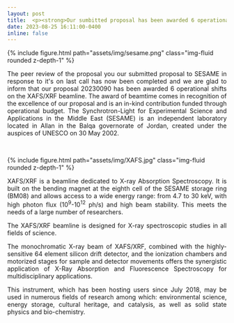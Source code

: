 ```yaml
---
layout: post
title:  <p><strong>Our sumbitted proposal has been awarded 6 operational shifts on the XAFS/XRF beamline at <a href="https://www.sesame.org.jo/">SESAME Synchrotron</a></strong></p>
date: 2023-08-25 16:11:00-0400
inline: false
---
```


{% include figure.html path="assets/img/sesame.png" class="img-fluid rounded z-depth-1" %}
<p style="text-align: justify;">The peer review of the proposal you our submitted proposal to SESAME in response to it's on last call has now been completed and we are glad to inform that our proposal 20230090 has been awarded 6 operational shifts on the XAFS/XRF beamline. The award of beamtime comes in recognition of the excellence of our proposal and is an in-kind contribution funded through operational budget. The Synchrotron-Light for Experimental Science and Applications in the Middle East (SESAME) is an independent laboratory located in Allan in the Balqa governorate of Jordan, created under the auspices of UNESCO on 30 May 2002.</p>
<p style="text-align: justify;">&nbsp;</p>
{% include figure.html path="assets/img/XAFS.jpg" class="img-fluid rounded z-depth-1" %}
<p style="text-align: justify;">XAFS/XRF is a beamline dedicated to X-ray Absorption Spectroscopy. It is built on the bending magnet at the eighth cell of the SESAME storage ring (BM08) and allows access to a wide energy range: from 4.7 to 30 keV, with high photon flux (10<sup>9</sup>-10<sup>12</sup>&nbsp;ph/s) and high beam stability. This meets the needs of a large number of researchers.</p>
<p style="text-align: justify;">The XAFS/XRF beamline is designed for X-ray spectroscopic studies in all fields of science.</p>
<p style="text-align: justify;">The monochromatic X-ray beam of XAFS/XRF, combined with the highly-sensitive 64 element silicon drift detector, and the ionization chambers and motorized stages for sample and detector movements offers the synergistic application of X-Ray Absorption and Fluorescence Spectroscopy for multidisciplinary applications.</p>
<p style="text-align: justify;">This instrument, which has been hosting users since July 2018, may be used in numerous fields of research among which: environmental science, energy storage, cultural heritage, and catalysis, as well as solid state physics and bio-chemistry.&nbsp;</p>
